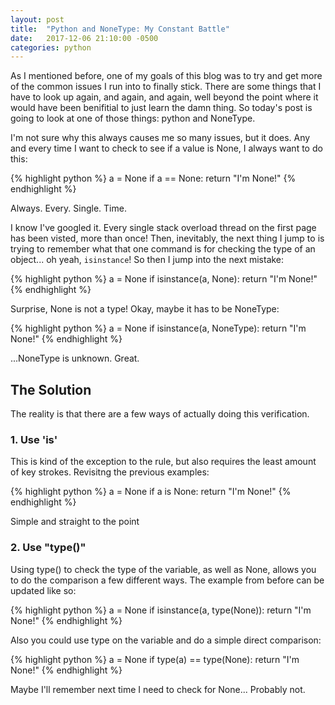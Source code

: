 ```yaml
---
layout: post
title:  "Python and NoneType: My Constant Battle"
date:   2017-12-06 21:10:00 -0500
categories: python
---
```

As I mentioned before, one of my goals of this blog was to try and get more of the common issues I run into to finally stick. There are some things that I have to look up again, and again, and again, well beyond the point where it would have been benifitial to just learn the damn thing. So today's post is going to look at one of those things: python and NoneType.

I'm not sure why this always causes me so many issues, but it does. Any and every time I want to check to see if a value is None, I always want to do this:

{% highlight python %}
a = None
if a == None:
    return "I'm None!"
{% endhighlight %}

Always. Every. Single. Time.

I know I've googled it. Every single stack overload thread on the first page has been visted, more than once! Then, inevitably, the next thing I jump to is trying to remember what that one command is for checking the type of an object... oh yeah, `isinstance`! So then I jump into the next mistake:

{% highlight python %}
a = None
if isinstance(a, None):
    return "I'm None!"
{% endhighlight %}

Surprise, None is not a type! Okay, maybe it has to be NoneType:

{% highlight python %}
a = None
if isinstance(a, NoneType):
    return "I'm None!"
{% endhighlight %}

...NoneType is unknown. Great.

## The Solution
The reality is that there are a few ways of actually doing this verification.

### 1. Use 'is'
This is kind of the exception to the rule, but also requires the least amount of key strokes. Revisitng the previous examples:

{% highlight python %}
a = None
if a is None:
    return "I'm None!"
{% endhighlight %}

Simple and straight to the point

### 2. Use "type()"
Using type() to check the type of the variable, as well as None, allows you to do the comparison a few different ways. The example from before can be updated like so:

{% highlight python %}
a = None
if isinstance(a, type(None)):
    return "I'm None!"
{% endhighlight %}

Also you could use type on the variable and do a simple direct comparison:

{% highlight python %}
a = None
if type(a) == type(None):
    return "I'm None!"
{% endhighlight %}

Maybe I'll remember next time I need to check for None... Probably not.